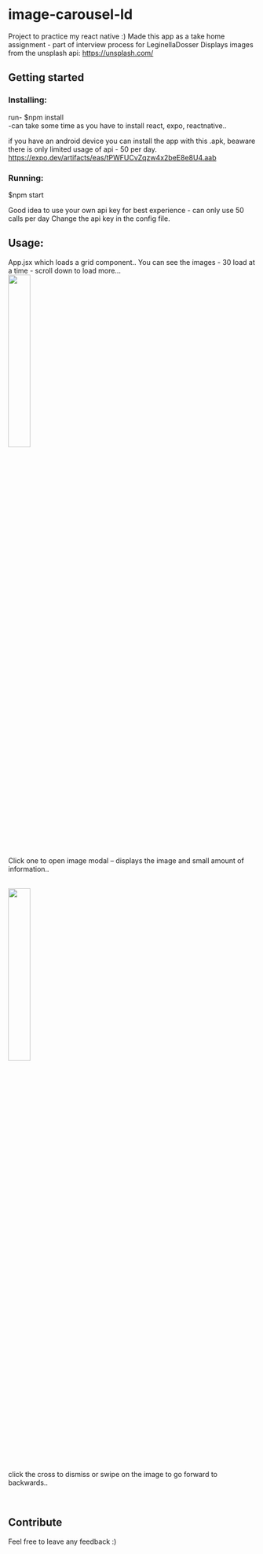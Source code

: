# image-carousel-ld
 
Project to practice my react native :)
Made this app as a take home assignment - part of interview process for LeginellaDosser
Displays images from the unsplash api: https://unsplash.com/

## Getting started
### Installing:
run- $npm install  
-can take some time as you have to install react, expo, reactnative..

if you have an android device you can install the app with this .apk, beaware there is only limited usage of api - 50 per day.
https://expo.dev/artifacts/eas/tPWFUCvZqzw4x2beE8e8U4.aab

### Running:
$npm start  

Good idea to use your own api key for best experience - can only use 50 calls per day
Change the api key in the config file.

## Usage:
App.jsx 
which loads a grid component..
You can see the images - 30 load at a time - scroll down to load more…
<br/>
<img src="https://github.com/TIKramer/image-carousel-ld/blob/master/Scroll/main.gif" width='30%' height="30%">
<br/>


Click one to open image modal – displays the image and small amount of information..

<br/>
<img src="https://github.com/TIKramer/image-carousel-ld/blob/master/Scroll/main.gif" width='30%' height="30%">
<br/>

click the cross to dismiss or swipe on the image to go forward to backwards..

<br/>

## Contribute 
Feel free to leave any feedback :)
